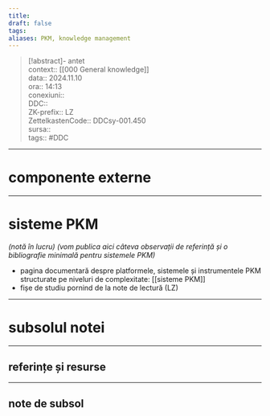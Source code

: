 ```yaml
---
title: 
draft: false
tags: 
aliases: PKM, knowledge management
---
```

> [!abstract]- antet  
> context:: [[000 General knowledge]]  
> data:: 2024.11.10  
> ora:: 14:13  
> conexiuni::  
> DDC::  
> ZK-prefix::  LZ  
> ZettelkastenCode::  DDCsy-001.450  
> sursa::  
> tags:: #DDC    


---
# componente externe  


---

# sisteme PKM  
*(notă în lucru)*
*(vom publica aici câteva observații de referință și o bibliografie minimală pentru sistemele PKM)*

- pagina documentară despre platformele, sistemele și instrumentele PKM structurate pe niveluri de complexitate: [[sisteme PKM]]
- fișe de studiu pornind de la note de lectură (LZ)


---
# subsolul notei
---
## referințe și resurse


---
## note de subsol  